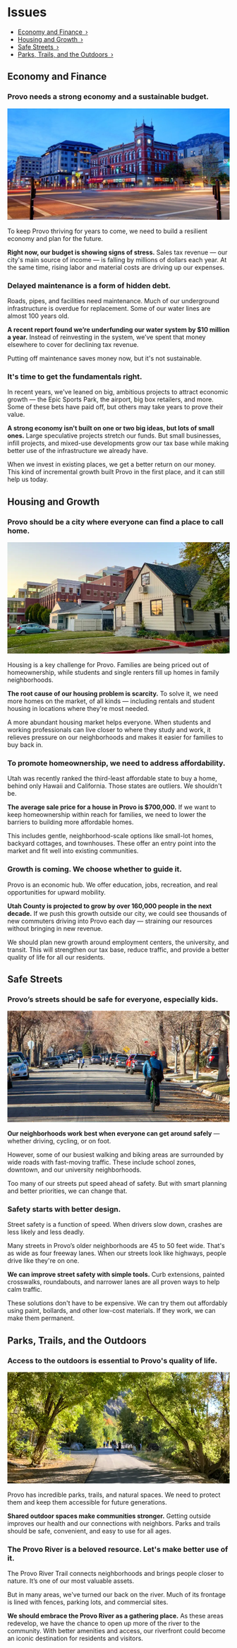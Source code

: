 # Issues

- [Economy and Finance ›](#economy-and-finance)
- [Housing and Growth ›](#housing-and-growth)
- [Safe Streets ›](#safe-streets)
- [Parks, Trails, and the Outdoors ›](#parks-trails-and-the-outdoors)


## Economy and Finance

### Provo needs a strong economy and a sustainable budget.

![image](../assets/photos/downtown.jpg)

To keep Provo thriving for years to come, we need to build a resilient economy and plan for the future.

**Right now, our budget is showing signs of stress.** Sales tax revenue — our city's main source of income — is falling by millions of dollars each year. At the same time, rising labor and material costs are driving up our expenses.

### Delayed maintenance is a form of hidden debt.

Roads, pipes, and facilities need maintenance. Much of our underground infrastructure is overdue for replacement. Some of our water lines are almost 100 years old.

**A recent report found we’re underfunding our water system by $10 million a year.** Instead of reinvesting in the system, we’ve spent that money elsewhere to cover for declining tax revenue.

Putting off maintenance saves money now, but it's not sustainable.

### It's time to get the fundamentals right.

In recent years, we've leaned on big, ambitious projects to attract economic growth — the Epic Sports Park, the airport, big box retailers, and more. Some of these bets have paid off, but others may take years to prove their value.

**A strong economy isn't built on one or two big ideas, but lots of small ones.** Large speculative projects stretch our funds. But small businesses, infill projects, and mixed-use developments grow our tax base while making better use of the infrastructure we already have. 

When we invest in existing places, we get a better return on our money. This kind of incremental growth built Provo in the first place, and it can still help us today.


## Housing and Growth

### Provo should be a city where everyone can find a place to call home.

![image](../assets/photos/house-byu.webp)

Housing is a key challenge for Provo. Families are being priced out of homeownership, while students and single renters fill up homes in family neighborhoods.

**The root cause of our housing problem is scarcity.** To solve it, we need more homes on the market, of all kinds — including rentals and student housing in locations where they're most needed.

A more abundant housing market helps everyone. When students and working professionals can live closer to where they study and work, it relieves pressure on our neighborhoods and makes it easier for families to buy back in.

### To promote homeownership, we need to address affordability.

Utah was recently ranked the third-least affordable state to buy a home, behind only Hawaii and California. Those states are outliers. We shouldn't be.

**The average sale price for a house in Provo is $700,000.** If we want to keep homeownership within reach for families, we need to lower the barriers to building more affordable homes.

This includes gentle, neighborhood-scale options like small-lot homes, backyard cottages, and townhouses. These offer an entry point into the market and fit well into existing communities.

### Growth is coming. We choose whether to guide it.

Provo is an economic hub. We offer education, jobs, recreation, and real opportunities for upward mobility.

**Utah County is projected to grow by over 160,000 people in the next decade.** If we push this growth outside our city, we could see thousands of new commuters driving into Provo each day — straining our resources without bringing in new revenue.

We should plan new growth around employment centers, the university, and transit. This will strengthen our tax base, reduce traffic, and provide a better quality of life for all our residents.


## Safe Streets

### Provo’s streets should be safe for everyone, especially kids.

![image](../assets/photos/bike-street.webp)

**Our neighborhoods work best when everyone can get around safely** — whether driving, cycling, or on foot.

However, some of our busiest walking and biking areas are surrounded by wide roads with fast-moving traffic. These include school zones, downtown, and our university neighborhoods.

Too many of our streets put speed ahead of safety. But with smart planning and better priorities, we can change that.

### Safety starts with better design.

Street safety is a function of speed. When drivers slow down, crashes are less likely and less deadly.

Many streets in Provo’s older neighborhoods are 45 to 50 feet wide. That's as wide as four freeway lanes. When our streets look like highways, people drive like they're on one.

**We can improve street safety with simple tools.** Curb extensions, painted crosswalks, roundabouts, and narrower lanes are all proven ways to help calm traffic.

These solutions don't have to be expensive. We can try them out affordably using paint, bollards, and other low-cost materials. If they work, we can make them permanent.


## Parks, Trails, and the Outdoors

### Access to the outdoors is essential to Provo's quality of life.

![image](../assets/photos/trail.webp)

Provo has incredible parks, trails, and natural spaces. We need to protect them and keep them accessible for future generations.

**Shared outdoor spaces make communities stronger.** Getting outside improves our health and our connections with neighbors. Parks and trails should be safe, convenient, and easy to use for all ages.

### The Provo River is a beloved resource. Let's make better use of it.

The Provo River Trail connects neighborhoods and brings people closer to nature. It’s one of our most valuable assets.

But in many areas, we've turned our back on the river. Much of its frontage is lined with fences, parking lots, and commercial sites.

**We should embrace the Provo River as a gathering place.**  As these areas redevelop, we have the chance to open up more of the river to the community. With better amenities and access, our riverfront could become an iconic destination for residents and visitors.
